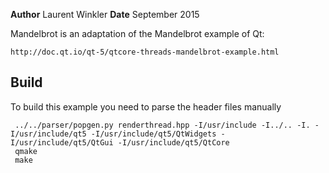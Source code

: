 **Author** Laurent Winkler
**Date**   September 2015


Mandelbrot is an adaptation of the Mandelbrot example of Qt: 

	http://doc.qt.io/qt-5/qtcore-threads-mandelbrot-example.html


Build
-----
To build this example you need to parse the header files manually

	 ../../parser/popgen.py renderthread.hpp -I/usr/include -I../.. -I. -I/usr/include/qt5 -I/usr/include/qt5/QtWidgets -I/usr/include/qt5/QtGui -I/usr/include/qt5/QtCore
	 qmake
	 make
